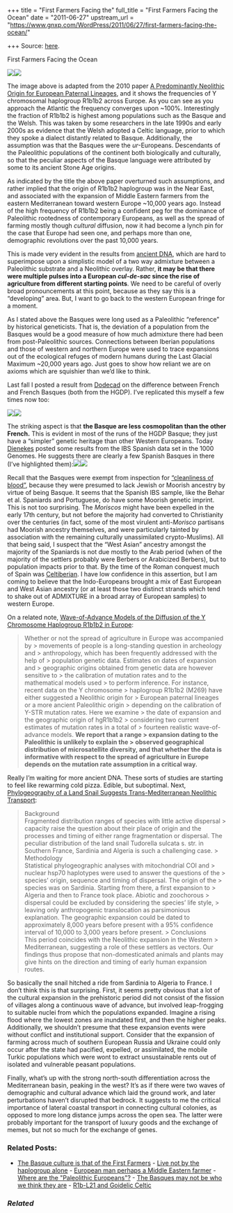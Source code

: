 +++
title = "First Farmers Facing the"
full_title = "First Farmers Facing the Ocean"
date = "2011-06-27"
upstream_url = "https://www.gnxp.com/WordPress/2011/06/27/first-farmers-facing-the-ocean/"

+++
Source: [here](https://www.gnxp.com/WordPress/2011/06/27/first-farmers-facing-the-ocean/).

First Farmers Facing the Ocean

[![](https://i0.wp.com/blogs.discovermagazine.com/gnxp/files/2011/06/journal.pbio_.1000285.g001.jpg?resize=501%2C443)![](https://i0.wp.com/blogs.discovermagazine.com/gnxp/files/2011/06/journal.pbio_.1000285.g001.jpg?resize=501%2C443)](https://i0.wp.com/blogs.discovermagazine.com/gnxp/files/2011/06/journal.pbio_.1000285.g001.jpg)

The image above is adapted from the 2010 paper [A Predominantly Neolithic Origin for European Paternal Lineages](http://www.plosbiology.org/article/info%3Adoi%2F10.1371%2Fjournal.pbio.1000285), and it shows the frequencies of Y chromosomal haplogroup R1b1b2 across Europe. As you can see as you approach the Atlantic the frequency converges upon \~100%. Interestingly the fraction of R1b1b2 is highest among populations such as the Basque and the Welsh. This was taken by some researchers in the late 1990s and early 2000s as evidence that the Welsh adopted a Celtic language, prior to which they spoke a dialect distantly related to Basque. Additionally, the assumption was that the Basques were the *ur*-Europeans. Descendants of the Paleolithic populations of the continent both biologically and culturally, so that the peculiar aspects of the Basque language were attributed by some to its ancient Stone Age origins.

As indicated by the title the above paper overturned such assumptions, and rather implied that the origin of R1b1b2 haplogroup was in the Near East, and associated with the expansion of Middle Eastern farmers from the eastern Mediterranean toward western Europe \~10,000 years ago. Instead of the high frequency of R1b1b2 being a confident peg for the dominance of Paleolithic rootedness of contemporary Europeans, as well as the spread of farming mostly though *cultural* diffusion, now it had become a lynch pin for the case that Europe had seen one, and perhaps more than one, demographic revolutions over the past 10,000 years.

This is made very evident in the results from [ancient DNA](http://www.plosbiology.org/article/info%3Adoi%2F10.1371%2Fjournal.pbio.1000536), which are hard to superimpose upon a simplistic model of a two way admixture between a Paleolithic substrate and a Neolithic overlay. Rather, **it may be that there were multiple pulses into a European *cul-de-sac* since the rise of agriculture from different starting points**. We need to be careful of overly broad pronouncements at this point, because as they say this is a “developing” area. But, I want to go back to the western European fringe for a moment.

  
As I stated above the Basques were long used as a Paleolithic “reference” by historical geneticists. That is, the deviation of a population from the Basques would be a good measure of how much admixture there had been from post-Paleolithic sources. Connections between Iberian populations and those of western and northern Europe were used to trace expansions out of the ecological refuges of modern humans during the Last Glacial Maximum \~20,000 years ago. Just goes to show how reliant we are on axioms which are squishier than we’d like to think.

Last fall I posted a result from [Dodecad](https://dodecad.blogspot.com) on the difference between French and French Basques (both from the HGDP). I’ve replicated this myself a few times now too:

[![](https://i0.wp.com/blogs.discovermagazine.com/gnxp/files/2011/06/French.png?resize=600%2C337)![](https://i0.wp.com/blogs.discovermagazine.com/gnxp/files/2011/06/French.png?resize=600%2C337)](https://i0.wp.com/blogs.discovermagazine.com/gnxp/files/2011/06/French.png)

The striking aspect is that **the Basque are less cosmopolitan than the other French.** This is evident in most of the runs of the HGDP Basque; they just have a “simpler” genetic heritage than other Western Europeans. Today [Dienekes](https://dienekes.blogspot.com/2011/06/basques-in-1000-genomes-ibs-iberian.html) posted some results from the IBS Spanish data set in the 1000 Genomes. He suggests there are clearly a few Spanish Basques in there (I’ve highlighted them):[![](https://i0.wp.com/blogs.discovermagazine.com/gnxp/files/2011/06/ADMIXTURE-IBS_12.jpg?resize=600%2C313)![](https://i0.wp.com/blogs.discovermagazine.com/gnxp/files/2011/06/ADMIXTURE-IBS_12.jpg?resize=600%2C313)](https://i0.wp.com/blogs.discovermagazine.com/gnxp/files/2011/06/ADMIXTURE-IBS_12.jpg)

Recall that the Basques were exempt from inspection for [“cleanliness of blood”](https://en.wikipedia.org/wiki/Limpieza_de_sangre), because they were presumed to lack Jewish or Moorish ancestry by virtue of being Basque. It seems that the Spanish IBS sample, like the Behar et al. Spaniards and Portuguese, do have some Moorish genetic imprint. This is not too surprising. The *Moriscos* might have been expelled in the early 17th century, but not before the majority had converted to Christianity over the centuries (in fact, some of the most virulent anti-*Morisco* partisans had Moorish ancestry themselves, and were particularly tainted by association with the remaining culturally unassimilated crypto-Muslims). All that being said, I suspect that the “West Asian” ancestry amongst the majority of the Spaniards is not due mostly to the Arab period (when of the majority of the settlers probably were Berbers or Arabicized Berbers), but to population impacts prior to that. By the time of the Roman conquest much of Spain was [Celtiberian](https://en.wikipedia.org/wiki/Celtiberians). I have low confidence in this assertion, but I am coming to believe that the Indo-Europeans brought a mix of East European and West Asian ancestry (or at least those two distinct strands which tend to shake out of ADMIXTURE in a broad array of European samples) to western Europe.

On a related note, [Wave-of-Advance Models of the Diffusion of the Y Chromosome Haplogroup R1b1b2 in Europe](http://www.plosone.org/article/info%3Adoi%2F10.1371%2Fjournal.pone.0021592):

> Whether or not the spread of agriculture in Europe was accompanied by > movements of people is a long-standing question in archeology and > anthropology, which has been frequently addressed with the help of > population genetic data. Estimates on dates of expansion and > geographic origins obtained from genetic data are however sensitive to > the calibration of mutation rates and to the mathematical models used > to perform inference. For instance, recent data on the Y chromosome > haplogroup R1b1b2 (M269) have either suggested a Neolithic origin for > European paternal lineages or a more ancient Paleolithic origin > depending on the calibration of Y-STR mutation rates. Here we examine > the date of expansion and the geographic origin of hgR1b1b2 > considering two current estimates of mutation rates in a total of > fourteen realistic wave-of-advance models. **We report that a range > expansion dating to the Paleolithic is unlikely to explain the > observed geographical distribution of microsatellite diversity, and that whether the data is informative with respect to the spread of agriculture in Europe depends on the mutation rate assumption in a critical way.**

Really I’m waiting for more ancient DNA. These sorts of studies are starting to feel like rewarming cold pizza. Edible, but suboptimal. Next, [Phylogeography of a Land Snail Suggests Trans-Mediterranean Neolithic Transport](http://www.plosone.org/article/info%3Adoi%2F10.1371%2Fjournal.pone.0020734):

> Background  
> Fragmented distribution ranges of species with little active dispersal > capacity raise the question about their place of origin and the processes and timing of either range fragmentation or dispersal. The peculiar distribution of the land snail Tudorella sulcata s. str. in Southern France, Sardinia and Algeria is such a challenging case. >
> Methodology  
> Statistical phylogeographic analyses with mitochondrial COI and > nuclear hsp70 haplotypes were used to answer the questions of the > species’ origin, sequence and timing of dispersal. The origin of the > species was on Sardinia. Starting from there, a first expansion to > Algeria and then to France took place. Abiotic and zoochorous > dispersal could be excluded by considering the species’ life style, > leaving only anthropogenic translocation as parsimonious explanation. The geographic expansion could be dated to approximately 8,000 years before present with a 95% confidence interval of 10,000 to 3,000 years before present. >
> Conclusions  
> This period coincides with the Neolithic expansion in the Western > Mediterranean, suggesting a role of these settlers as vectors. Our findings thus propose that non-domesticated animals and plants may give hints on the direction and timing of early human expansion routes.

So basically the snail hitched a ride from Sardinia to Algeria to France. I don’t think this is that surprising. First, it seems pretty obvious that a lot of the cultural expansion in the prehistoric period did not consist of the fission of villages along a continuous wave of advance, but involved leap-frogging to suitable nuclei from which the populations expanded. Imagine a rising flood where the lowest zones are inundated first, and then the higher peaks. Additionally, we shouldn’t presume that these expansion events were without conflict and institutional support. Consider that the expansion of farming across much of southern European Russia and Ukraine could only occur after the state had pacified, expelled, or assimilated, the mobile Turkic populations which were wont to extract unsustainable rents out of isolated and vulnerable peasant populations.

Finally, what’s up with the strong north-south differentiation across the Mediterranean basin, peaking in the west? It’s as if there were two waves of demographic and cultural advance which laid the ground work, and later perturbations haven’t disrupted that bedrock. It suggests to me the critical importance of lateral coastal transport in connecting cultural colonies, as opposed to more long distance jumps across the open sea. The latter were probably important for the transport of luxury goods and the exchange of memes, but not so much for the exchange of genes.

### Related Posts:

- [The Basque culture is that of the First
  Farmers](https://www.gnxp.com/WordPress/2015/09/08/the-basque-culture-is-that-of-the-first-farmers/) - [Live not by the haplogroup
  alone](https://www.gnxp.com/WordPress/2018/08/12/live-not-by-the-haplogroup-alone/) - [European man perhaps a Middle Eastern
  farmer](https://www.gnxp.com/WordPress/2010/01/19/european-man-perhaps-a-middle-eastern-farmer/) - [Where are the "Paleolithic
  Europeans"?](https://www.gnxp.com/WordPress/2010/01/19/where-are-the-paleolithic-europeans/) - [The Basques may not be who we think they
  are](https://www.gnxp.com/WordPress/2010/02/18/the-basques-may-not-be-who-we-think-they-are/) - [R1b-L21 and Goidelic
  Celtic](https://www.gnxp.com/WordPress/2022/01/14/r1b-l21-and-goidelic-celtic/)

### *Related*

[](https://www.addtoany.com/add_to/facebook?linkurl=https%3A%2F%2Fwww.gnxp.com%2FWordPress%2F2011%2F06%2F27%2Ffirst-farmers-facing-the-ocean%2F&linkname=First%20Farmers%20Facing%20the%20Ocean "Facebook")[](https://www.addtoany.com/add_to/twitter?linkurl=https%3A%2F%2Fwww.gnxp.com%2FWordPress%2F2011%2F06%2F27%2Ffirst-farmers-facing-the-ocean%2F&linkname=First%20Farmers%20Facing%20the%20Ocean "Twitter")[](https://www.addtoany.com/add_to/email?linkurl=https%3A%2F%2Fwww.gnxp.com%2FWordPress%2F2011%2F06%2F27%2Ffirst-farmers-facing-the-ocean%2F&linkname=First%20Farmers%20Facing%20the%20Ocean "Email")[](https://www.addtoany.com/share)
